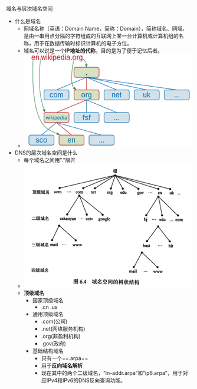 域名与层次域名空间
- 什么是域名
	- 网域名称（英语：Domain Name，简称：Domain），简称域名、网域，是由一串用点分隔的字符组成的互联网上某一台计算机或计算机组的名称，用于在数据传输时标识计算机的电子方位。
	- 域名可以说是一个**IP地址的代称**，目的是为了便于记忆后者。
	- ![](attachments/Pasted%20image%2020221123115151.png)
- DNS的层次域名空间是什么
	- 每个域名之间用"."隔开
	- ![](attachments/Pasted%20image%2020221123115505.png)
	- **顶级域名**
		- 国家顶级域名
			- .cn .us
		- 通用顶级域名
			- .com(公司)
			- .net(网络服务机构)
			- .org(非盈利机构)
			- .gov(政府)
		- 基础结构域名
			- 只有一个==.arpa==
			- 用于**反向域名解析**
			- 现在其中的两个二级域名，“in-addr.arpa”和“ip6.arpa”，用于对应IPv4和IPv6的DNS反向查询功能。